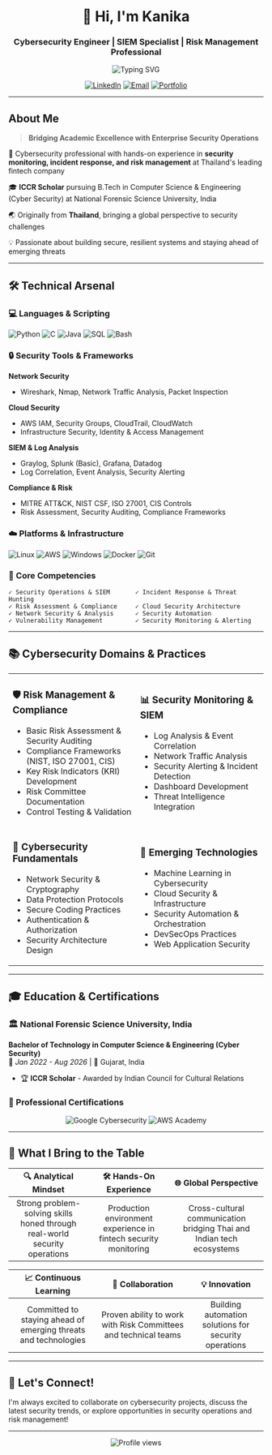 <div align="center">

# 👋 Hi, I'm Kanika

### Cybersecurity Engineer | SIEM Specialist | Risk Management Professional

<img src="https://readme-typing-svg.herokuapp.com?font=Fira+Code&pause=1000&color=2E9EF7&center=true&vCenter=true&width=435&lines=Cybersecurity+%26+Threat+Intelligence;Security+Operations+%26+SIEM;Risk+Management+%26+Compliance;Cloud+Security+Engineer" alt="Typing SVG" />

[![LinkedIn](https://img.shields.io/badge/LinkedIn-0077B5?style=for-the-badge&logo=linkedin&logoColor=white)](YOUR_LINKEDIN_URL)
[![Email](https://img.shields.io/badge/Email-D14836?style=for-the-badge&logo=gmail&logoColor=white)](mailto:YOUR_EMAIL)
[![Portfolio](https://img.shields.io/badge/Portfolio-000000?style=for-the-badge&logo=About.me&logoColor=white)](YOUR_PORTFOLIO_URL)

</div>

---

## About Me

> **Bridging Academic Excellence with Enterprise Security Operations**

🔐 Cybersecurity professional with hands-on experience in **security monitoring, incident response, and risk management** at Thailand's leading fintech company

🎓 **ICCR Scholar** pursuing B.Tech in Computer Science & Engineering (Cyber Security) at National Forensic Science University, India

🌏 Originally from **Thailand**, bringing a global perspective to security challenges

💡 Passionate about building secure, resilient systems and staying ahead of emerging threats

---

## 🛠️ Technical Arsenal

### 💻 Languages & Scripting
![Python](https://img.shields.io/badge/Python-3776AB?style=for-the-badge&logo=python&logoColor=white)
![C](https://img.shields.io/badge/C-00599C?style=for-the-badge&logo=c&logoColor=white)
![Java](https://img.shields.io/badge/Java-ED8B00?style=for-the-badge&logo=openjdk&logoColor=white)
![SQL](https://img.shields.io/badge/SQL-4479A1?style=for-the-badge&logo=mysql&logoColor=white)
![Bash](https://img.shields.io/badge/Bash-4EAA25?style=for-the-badge&logo=gnu-bash&logoColor=white)

### 🔒 Security Tools & Frameworks

**Network Security**
- Wireshark, Nmap, Network Traffic Analysis, Packet Inspection

**Cloud Security** 
- AWS IAM, Security Groups, CloudTrail, CloudWatch
- Infrastructure Security, Identity & Access Management

**SIEM & Log Analysis**
- Graylog, Splunk (Basic), Grafana, Datadog
- Log Correlation, Event Analysis, Security Alerting

**Compliance & Risk**
- MITRE ATT&CK, NIST CSF, ISO 27001, CIS Controls
- Risk Assessment, Security Auditing, Compliance Frameworks

### ☁️ Platforms & Infrastructure
![Linux](https://img.shields.io/badge/Linux-FCC624?style=for-the-badge&logo=linux&logoColor=black)
![AWS](https://img.shields.io/badge/AWS-FF9900?style=for-the-badge&logo=amazonaws&logoColor=white)
![Windows](https://img.shields.io/badge/Windows-0078D6?style=for-the-badge&logo=windows&logoColor=white)
![Docker](https://img.shields.io/badge/Docker-2496ED?style=for-the-badge&logo=docker&logoColor=white)
![Git](https://img.shields.io/badge/Git-F05032?style=for-the-badge&logo=git&logoColor=white)

### 🎯 Core Competencies
```
✓ Security Operations & SIEM       ✓ Incident Response & Threat Hunting
✓ Risk Assessment & Compliance     ✓ Cloud Security Architecture  
✓ Network Security & Analysis      ✓ Security Automation
✓ Vulnerability Management         ✓ Security Monitoring & Alerting
```

---

## 📚 Cybersecurity Domains & Practices

<table>
<tr>
<td width="50%">

### 🛡️ Risk Management & Compliance
- Basic Risk Assessment & Security Auditing
- Compliance Frameworks (NIST, ISO 27001, CIS)
- Key Risk Indicators (KRI) Development
- Risk Committee Documentation
- Control Testing & Validation

</td>
<td width="50%">

### 📊 Security Monitoring & SIEM
- Log Analysis & Event Correlation
- Network Traffic Analysis
- Security Alerting & Incident Detection
- Dashboard Development
- Threat Intelligence Integration

</td>
</tr>
<tr>
<td width="50%">

### 🔐 Cybersecurity Fundamentals
- Network Security & Cryptography
- Data Protection Protocols
- Secure Coding Practices
- Authentication & Authorization
- Security Architecture Design

</td>
<td width="50%">

### 🤖 Emerging Technologies
- Machine Learning in Cybersecurity
- Cloud Security & Infrastructure
- Security Automation & Orchestration
- DevSecOps Practices
- Web Application Security

</td>
</tr>
</table>

---

## 🎓 Education & Certifications

### 🏛️ National Forensic Science University, India
**Bachelor of Technology in Computer Science & Engineering (Cyber Security)**  
📅 *Jan 2022 - Aug 2026* | 📍 Gujarat, India

- 🏆 **ICCR Scholar** - Awarded by Indian Council for Cultural Relations

### 📜 Professional Certifications

<div align="center">

![Google Cybersecurity](https://img.shields.io/badge/Google_Cybersecurity_Certificate+-4285F4?style=for-the-badge&logo=google&logoColor=white)
![AWS Academy](https://img.shields.io/badge/AWS_Academy_Graduate+-FF9900?style=for-the-badge&logo=amazonaws&logoColor=white)

</div>

---

## 🎯 What I Bring to the Table

<div align="center">

| 🔍 **Analytical Mindset** | 🛠️ **Hands-On Experience** | 🌐 **Global Perspective** |
|:---:|:---:|:---:|
| Strong problem-solving skills honed through real-world security operations | Production environment experience in fintech security monitoring | Cross-cultural communication bridging Thai and Indian tech ecosystems |

| 📈 **Continuous Learning** | 🤝 **Collaboration** | 💡 **Innovation** |
|:---:|:---:|:---:|
| Committed to staying ahead of emerging threats and technologies | Proven ability to work with Risk Committees and technical teams | Building automation solutions for security operations |

</div>

---

## 💬 Let's Connect!

I'm always excited to collaborate on cybersecurity projects, discuss the latest security trends, or explore opportunities in security operations and risk management!

<div align="center">

---

<img src="https://komarev.com/ghpvc/?username=YOUR_USERNAME&color=blueviolet&style=flat-square&label=Profile+Views" alt="Profile views" />

</div>
